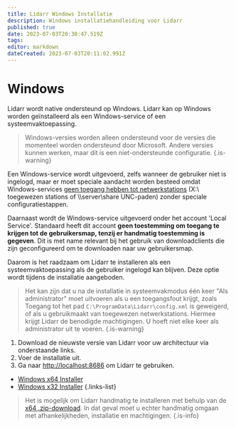 ```yaml
---
title: Lidarr Windows Installatie
description: Windows installatiehandleiding voor Lidarr
published: true
date: 2023-07-03T20:30:47.519Z
tags: 
editor: markdown
dateCreated: 2023-07-03T20:11:02.991Z
---
```


# Windows

Lidarr wordt native ondersteund op Windows. Lidarr kan op Windows worden geïnstalleerd als een Windows-service of een systeemvaktoepassing.
> Windows-versies worden alleen ondersteund voor de versies die momenteel worden ondersteund door Microsoft. Andere versies kunnen werken, maar dit is een niet-ondersteunde configuratie.
{.is-warning}

Een Windows-service wordt uitgevoerd, zelfs wanneer de gebruiker niet is ingelogd, maar er moet speciale aandacht worden besteed omdat Windows-services [geen toegang hebben tot netwerkstations](https://learn.microsoft.com/en-us/windows/win32/services/services-and-redirected-drives) (X:\ toegewezen stations of \\\server\share UNC-paden) zonder speciale configuratiestappen.

Daarnaast wordt de Windows-service uitgevoerd onder het account 'Local Service'. Standaard heeft dit account **geen toestemming om toegang te krijgen tot de gebruikersmap, tenzij er handmatig toestemming is gegeven**. Dit is met name relevant bij het gebruik van downloadclients die zijn geconfigureerd om te downloaden naar uw gebruikersmap.

Daarom is het raadzaam om Lidarr te installeren als een systeemvaktoepassing als de gebruiker ingelogd kan blijven. Deze optie wordt tijdens de installatie aangeboden.

> Het kan zijn dat u na de installatie in systeemvakmodus één keer "Als administrator" moet uitvoeren als u een toegangsfout krijgt, zoals Toegang tot het pad `C:\ProgramData\Lidarr\config.xml` is geweigerd, of als u gebruikmaakt van toegewezen netwerkstations. Hiermee krijgt Lidarr de benodigde machtigingen. U hoeft niet elke keer als administrator uit te voeren.
{.is-warning}

1. Download de nieuwste versie van Lidarr voor uw architectuur via onderstaande links.
1. Voer de installatie uit.
1. Ga naar <http://localhost:8686> om Lidarr te gebruiken.

- [Windows x64 Installer](https://lidarr.servarr.com/v1/update/master/updatefile?os=windows&runtime=netcore&arch=x64&installer=true)
- [Windows x32 Installer](https://lidarr.servarr.com/v1/update/master/updatefile?os=windows&runtime=netcore&arch=x86&installer=true)
{.links-list}

> Het is mogelijk om Lidarr handmatig te installeren met behulp van de [x64 .zip-download](https://lidarr.servarr.com/v1/update/master/updatefile?os=windows&runtime=netcore&arch=x64). In dat geval moet u echter handmatig omgaan met afhankelijkheden, installatie en machtigingen.
{.is-info}
